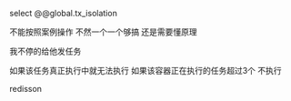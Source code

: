select @@global.tx_isolation

不能按照案例操作  不然一个一个够搞  还是需要懂原理



我不停的给他发任务

如果该任务真正执行中就无法执行  如果该容器正在执行的任务超过3个  不执行



redisson